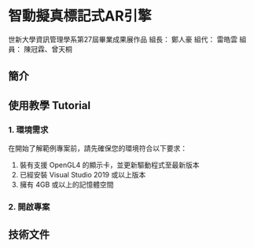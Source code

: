 # 智動擬真標記式AR引擎
世新大學資訊管理學系第27屆畢業成果展作品
組長： 鄭人豪
組代： 雷皓雲
組員： 陳冠霖、曾天桐

## 簡介


## 使用教學 Tutorial
### 1. 環境需求
  在開始了解範例專案前，請先確保您的環境符合以下要求：
  1. 裝有支援 OpenGL4 的顯示卡，並更新驅動程式至最新版本
  2. 已經安裝 Visual Studio 2019 或以上版本
  3. 擁有 4GB 或以上的記憶體空間
  
### 2. 開啟專案
  

## 技術文件
